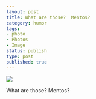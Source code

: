 ```yaml
--- 
layout: post
title: What are those?  Mentos?
category: humor
tags: 
- photo
- Photos
- Image
status: publish
type: post
published: true
---
```

<img src="http://30.media.tumblr.com/tumblr_ln5q9uWIm71qz9lkro1_500.jpg">

<p>What are those?  Mentos?</p>
